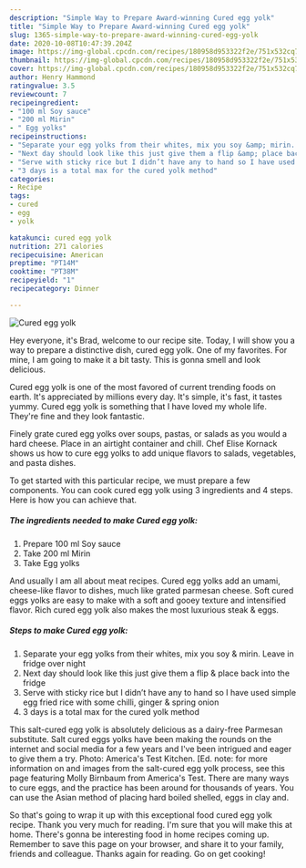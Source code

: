 ```yaml
---
description: "Simple Way to Prepare Award-winning Cured egg yolk"
title: "Simple Way to Prepare Award-winning Cured egg yolk"
slug: 1365-simple-way-to-prepare-award-winning-cured-egg-yolk
date: 2020-10-08T10:47:39.204Z
image: https://img-global.cpcdn.com/recipes/180958d953322f2e/751x532cq70/cured-egg-yolk-recipe-main-photo.jpg
thumbnail: https://img-global.cpcdn.com/recipes/180958d953322f2e/751x532cq70/cured-egg-yolk-recipe-main-photo.jpg
cover: https://img-global.cpcdn.com/recipes/180958d953322f2e/751x532cq70/cured-egg-yolk-recipe-main-photo.jpg
author: Henry Hammond
ratingvalue: 3.5
reviewcount: 7
recipeingredient:
- "100 ml Soy sauce"
- "200 ml Mirin"
- " Egg yolks"
recipeinstructions:
- "Separate your egg yolks from their whites, mix you soy &amp; mirin. Leave in fridge over night"
- "Next day should look like this just give them a flip &amp; place back into the fridge"
- "Serve with sticky rice but I didn’t have any to hand so I have used simple egg fried rice with some chilli, ginger &amp; spring onion"
- "3 days is a total max for the cured yolk method"
categories:
- Recipe
tags:
- cured
- egg
- yolk

katakunci: cured egg yolk 
nutrition: 271 calories
recipecuisine: American
preptime: "PT14M"
cooktime: "PT38M"
recipeyield: "1"
recipecategory: Dinner

---
```



![Cured egg yolk](https://img-global.cpcdn.com/recipes/180958d953322f2e/751x532cq70/cured-egg-yolk-recipe-main-photo.jpg)

Hey everyone, it's Brad, welcome to our recipe site. Today, I will show you a way to prepare a distinctive dish, cured egg yolk. One of my favorites. For mine, I am going to make it a bit tasty. This is gonna smell and look delicious.

Cured egg yolk is one of the most favored of current trending foods on earth. It's appreciated by millions every day. It's simple, it's fast, it tastes yummy. Cured egg yolk is something that I have loved my whole life. They're fine and they look fantastic.

Finely grate cured egg yolks over soups, pastas, or salads as you would a hard cheese. Place in an airtight container and chill. Chef Elise Kornack shows us how to cure egg yolks to add unique flavors to salads, vegetables, and pasta dishes.


To get started with this particular recipe, we must prepare a few components. You can cook cured egg yolk using 3 ingredients and 4 steps. Here is how you can achieve that.

<!--inarticleads1-->

##### The ingredients needed to make Cured egg yolk:

1. Prepare 100 ml Soy sauce
1. Take 200 ml Mirin
1. Take  Egg yolks


And usually I am all about meat recipes. Cured egg yolks add an umami, cheese-like flavor to dishes, much like grated parmesan cheese. Soft cured eggs yolks are easy to make with a soft and gooey texture and intensified flavor. Rich cured egg yolk also makes the most luxurious steak &amp; eggs. 

<!--inarticleads2-->

##### Steps to make Cured egg yolk:

1. Separate your egg yolks from their whites, mix you soy &amp; mirin. Leave in fridge over night
1. Next day should look like this just give them a flip &amp; place back into the fridge
1. Serve with sticky rice but I didn’t have any to hand so I have used simple egg fried rice with some chilli, ginger &amp; spring onion
1. 3 days is a total max for the cured yolk method


This salt-cured egg yolk is absolutely delicious as a dairy-free Parmesan substitute. Salt cured eggs yolks have been making the rounds on the internet and social media for a few years and I&#39;ve been intrigued and eager to give them a try. Photo: America&#39;s Test Kitchen. [Ed. note: for more information on and images from the salt-cured egg yolk process, see this page featuring Molly Birnbaum from America&#39;s Test. There are many ways to cure eggs, and the practice has been around for thousands of years. You can use the Asian method of placing hard boiled shelled, eggs in clay and. 

So that's going to wrap it up with this exceptional food cured egg yolk recipe. Thank you very much for reading. I'm sure that you will make this at home. There's gonna be interesting food in home recipes coming up. Remember to save this page on your browser, and share it to your family, friends and colleague. Thanks again for reading. Go on get cooking!

